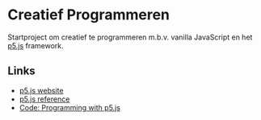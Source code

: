 # Creatief Programmeren

Startproject om creatief te programmeren m.b.v. vanilla JavaScript en het [p5.js](https://p5js.org/) framework.

## Links

- [p5.js website](https://p5js.org/)
- [p5.js reference](https://p5js.org/reference/)
- [Code: Programming with p5.js](https://www.youtube.com/playlist?list=PLRqwX-V7Uu6Zy51Q-x9tMWIv9cueOFTFA)
